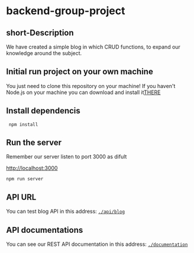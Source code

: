 # backend-group-project

## short-Description

<p> We have created a simple blog in which CRUD functions, to expand our knowledge around the subject.</p>


## Initial run project on your own machine

<p>You just need to clone this repository on your machine! If you haven't Node.js on your machine you can download and install it<a href="https://nodejs.org/en/download/">THERE</a></p>

## Install dependencis
<code> npm install</code>

## Run the server
<p>Remember our server listen to port 3000 as difult</p>
<p><a href="http://localhost:3000">http://localhost:3000</a></p>
<code>npm run server </code>

## API URL
<p>You can test blog API in this address: <a href="http://localhost:3000/api/blog"><code>./api/blog</code></a> </p>

## API documentations
<p>You can see our REST API documentation in this address: <a href="http://localhost:3000/documentation"><code>./documentation</code></a></p>
